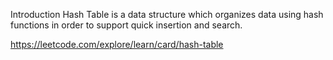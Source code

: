 Introduction
Hash Table is a data structure which organizes data using hash functions in order to support quick insertion and search.

https://leetcode.com/explore/learn/card/hash-table